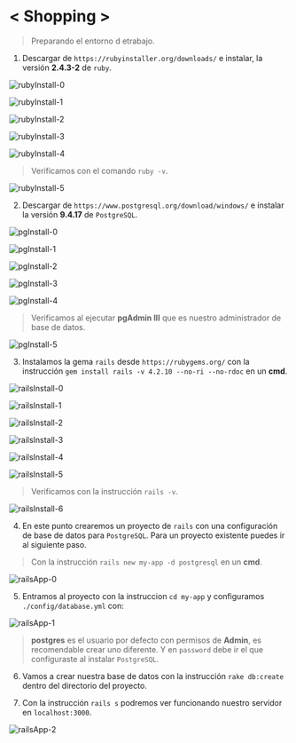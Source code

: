 # < Shopping >

> Preparando el entorno d etrabajo.

1. Descargar de `https://rubyinstaller.org/downloads/` e instalar, la versión **2.4.3-2** de `ruby`.

![rubyInstall-0]

[rubyInstall-0]: ./assets/images/Screenshot_1.png

![rubyInstall-1]

[rubyInstall-1]: ./assets/images/Screenshot_2.png

![rubyInstall-2]

[rubyInstall-2]: ./assets/images/Screenshot_3.png

![rubyInstall-3]

[rubyInstall-3]: ./assets/images/Screenshot_4.png

![rubyInstall-4]

[rubyInstall-4]: ./assets/images/Screenshot_5.png

> Verificamos con el comando `ruby -v`.

![rubyInstall-5]

[rubyInstall-5]: ./assets/images/Screenshot_11.png

2. Descargar de `https://www.postgresql.org/download/windows/` e instalar la versión **9.4.17** de `PostgreSQL`.

![pgInstall-0]

[pgInstall-0]: ./assets/images/Screenshot_6.png

![pgInstall-1]

[pgInstall-1]: ./assets/images/Screenshot_7.png

![pgInstall-2]

[pgInstall-2]: ./assets/images/Screenshot_8.png

![pgInstall-3]

[pgInstall-3]: ./assets/images/Screenshot_9.png

![pgInstall-4]

[pgInstall-4]: ./assets/images/Screenshot_10.png

> Verificamos al ejecutar **pgAdmin III** que es nuestro administrador de base de datos.

![pgInstall-5]

[pgInstall-5]: ./assets/images/Screenshot_12.png

3. Instalamos la gema `rails` desde `https://rubygems.org/` con la instrucción `gem install rails -v 4.2.10 --no-ri --no-rdoc` en un **cmd**.

![railsInstall-0]

[railsInstall-0]: ./assets/images/Screenshot_13.png

![railsInstall-1]

[railsInstall-1]: ./assets/images/Screenshot_14.png

![railsInstall-2]

[railsInstall-2]: ./assets/images/Screenshot_15.png

![railsInstall-3]

[railsInstall-3]: ./assets/images/Screenshot_16.png

![railsInstall-4]

[railsInstall-4]: ./assets/images/Screenshot_17.png

![railsInstall-5]

[railsInstall-5]: ./assets/images/Screenshot_18.png

> Verificamos con la instrucción `rails -v`.

![railsInstall-6]

[railsInstall-6]: ./assets/images/Screenshot_19.png

4. En este punto crearemos un proyecto de `rails` con una configuración de base de datos para `PostgreSQL`. Para un proyecto existente puedes ir al siguiente paso.

> Con la instrucción `rails new my-app -d postgresql` en un **cmd**.

![railsApp-0]

[railsApp-0]: ./assets/images/Screenshot_20.png

5. Entramos al proyecto con la instruccion `cd my-app` y configuramos `./config/database.yml` con:

![railsApp-1]

[railsApp-1]: ./assets/images/Screenshot_21.png

> **postgres** es el usuario por defecto con permisos de **Admin**, es recomendable crear uno diferente. Y en `password` debe ir el que configuraste al instalar `PostgreSQL`.

6. Vamos a crear nuestra base de datos con la instrucción `rake db:create` dentro del directorio del proyecto.

7. Con la instrucción `rails s` podremos ver funcionando nuestro servidor en `localhost:3000`.

![railsApp-2]

[railsApp-2]: ./assets/images/Screenshot_22.png
